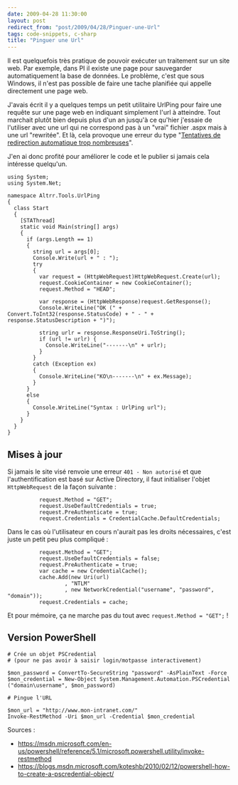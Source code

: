 ```yaml
---
date: 2009-04-28 11:30:00
layout: post
redirect_from: "post/2009/04/28/Pinguer-une-Url"
tags: code-snippets, c-sharp
title: "Pinguer une Url"
---
```


Il est quelquefois très pratique de pouvoir exécuter un traitement sur un
site web. Par exemple, dans PI il existe une page pour sauvegarder
automatiquement la base de données. Le problème, c'est que sous Windows, il
n'est pas possible de faire une tache planifiée qui appelle directement une
page web.

J'avais écrit il y a quelques temps un petit utilitaire UrlPing pour faire
une requête sur une page web en indiquant simplement l'url à atteindre. Tout
marchait plutôt bien depuis plus d'un an jusqu'à ce qu'hier j'essaie de
l'utiliser avec une url qui ne correspond pas à un "vrai" fichier .aspx mais à
une url "rewritée". Et là, cela provoque une erreur du type "[Tentatives de redirection
automatique trop nombreuses](http://stackoverflow.com/questions/518181/too-many-automatic-redirections-were-attempted-error-message-when-using-a-httpweb)".

J'en ai donc profité pour améliorer le code et le publier si jamais cela
intéresse quelqu'un.

```
using System;
using System.Net;

namespace Altrr.Tools.UrlPing
{
  class Start
  {
    [STAThread]
    static void Main(string[] args)
    {
      if (args.Length == 1)
      {
        string url = args[0];
        Console.Write(url + " : ");
        try
        {
          var request = (HttpWebRequest)HttpWebRequest.Create(url);
          request.CookieContainer = new CookieContainer();
          request.Method = "HEAD";

          var response = (HttpWebResponse)request.GetResponse();
          Console.WriteLine("OK (" + Convert.ToInt32(response.StatusCode) + " - " + response.StatusDescription + ")");

          string urlr = response.ResponseUri.ToString();
          if (url != urlr) {
            Console.WriteLine("-------\n" + urlr);
          }
        }
        catch (Exception ex)
        {
          Console.WriteLine("KO\n-------\n" + ex.Message);
        }
      }
      else
      {
        Console.WriteLine("Syntax : UrlPing url");
      }
    }
  }
}
```

## Mises à jour

Si jamais le site visé renvoie une erreur `401 - Non autorisé` et que
l'authentification est basé sur Active Directory, il faut initialiser l'objet
`HttpWebRequest` de la façon suivante :

```
          request.Method = "GET";
          request.UseDefaultCredentials = true;
          request.PreAuthenticate = true;
          request.Credentials = CredentialCache.DefaultCredentials;
```

Dans le cas où l'utilisateur en cours n'aurait pas les droits nécessaires, c'est
juste un petit peu plus compliqué :

```
          request.Method = "GET";
          request.UseDefaultCredentials = false;
          request.PreAuthenticate = true;
          var cache = new CredentialCache();
          cache.Add(new Uri(url)
                  , "NTLM"
                  , new NetworkCredential("username", "password", "domain"));
          request.Credentials = cache;
```

Et pour mémoire, ça ne marche pas du tout avec `request.Method = "GET";` !

## Version PowerShell

```
# Crée un objet PSCredential
# (pour ne pas avoir à saisir login/motpasse interactivement)

$mon_password = ConvertTo-SecureString "password" -AsPlainText -Force
$mon_credential = New-Object System.Management.Automation.PSCredential ("domain\username", $mon_password)

# Pingue l'URL

$mon_url = "http://www.mon-intranet.com/"
Invoke-RestMethod -Uri $mon_url -Credential $mon_credential
```

Sources :

* https://msdn.microsoft.com/en-us/powershell/reference/5.1/microsoft.powershell.utility/invoke-restmethod
* https://blogs.msdn.microsoft.com/koteshb/2010/02/12/powershell-how-to-create-a-pscredential-object/
